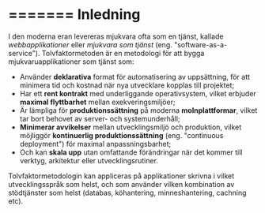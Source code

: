 =======
Inledning
============

I den moderna eran levereras mjukvara ofta som en tjänst, kallade *webbapplikationer* eller *mjukvara som tjänst* (eng. "software-as-a-service"). Tolvfaktormetoden är en metodologi för att bygga mjukvaruapplikationer som tjänst som:

* Använder **deklarativa** format för automatisering av uppsättning, för att minimera tid och kostnad när nya utvecklare kopplas till projektet;
* Har ett **rent kontrakt** med underliggande operativsystem, vilket erbjuder **maximal flyttbarhet** mellan exekveringsmiljöer;
* Är lämpliga för **produktionssättning** på moderna **molnplattformar**, vilket tar bort behovet av server- och systemunderhåll;
* **Minimerar avvikelser** mellan utvecklingsmiljö och produktion, vilket möjliggör **kontinuerlig produktionssättning** (eng. "continuous deployment") för maximal anpassningsbarhet;
* Och kan **skala upp** utan omfattande förändringar när det kommer till verktyg, arkitektur eller utvecklingsrutiner.

Tolvfaktormetodologin kan appliceras på applikationer skrivna i vilket utvecklingsspråk som helst, och som använder vilken kombination av stödtjänster som helst (databas, köhantering, minneshantering, cachning etc).
